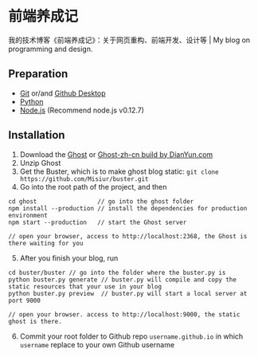 # 前端养成记
我的技术博客《前端养成记》：关于网页重构、前端开发、设计等 | My blog on programming and design.

## Preparation

- [Git](http://git-scm.com/download) or/and [Github Desktop](https://desktop.github.com)
- [Python](https://www.python.org/downloads)
- [Node.js](https://nodejs.org/en/download/releases) (Recommend node.js v0.12.7)

## Installation
1. Download the [Ghost](https://github.com/TryGhost/Ghost/releases) or [Ghost-zh-cn build by DianYun.com](https://github.com/diancloud/Ghost/releases)
2. Unzip Ghost
3. Get the Buster, which is to make ghost blog static: `git clone https://github.com/Misiur/buster.git`
4. Go into the root path of the project, and then

 ```shell
cd ghost                 // go into the ghost folder
npm install --production // install the dependencies for production environment
npm start --production   // start the Ghost server

// open your browser, access to http://localhost:2368, the Ghost is there waiting for you
 ```
 
5. After you finish your blog, run

 ```shell
 cd buster/buster // go into the folder where the buster.py is
 python buster.py generate // buster.py will compile and copy the static resources that your use in your blog
 python buster.py preview  // buster.py will start a local server at port 9000

// open your browser. access to http://localhost:9000, the static ghost is there.
 ```
 
6. Commit your root folder to Github repo `username.github.io` in which `username` replace to your own Github username
